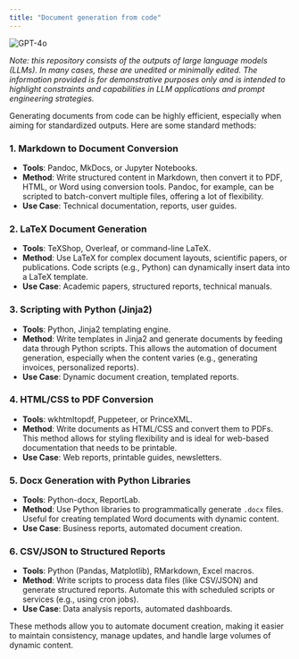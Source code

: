 ```yaml
---
title: "Document generation from code"
---
```

![GPT-4o](https://img.shields.io/badge/GPT--4o-3333FF?style=for-the-badge&logo=openai&logoColor=white)



*Note: this repository consists of the outputs of large language models (LLMs). In many cases, these are unedited or minimally edited. The information provided is for demonstrative purposes only and is intended to highlight constraints and capabilities in LLM applications and prompt engineering strategies.*


Generating documents from code can be highly efficient, especially when aiming for standardized outputs. Here are some standard methods:

### 1. **Markdown to Document Conversion**
   - **Tools**: Pandoc, MkDocs, or Jupyter Notebooks.
   - **Method**: Write structured content in Markdown, then convert it to PDF, HTML, or Word using conversion tools. Pandoc, for example, can be scripted to batch-convert multiple files, offering a lot of flexibility.
   - **Use Case**: Technical documentation, reports, user guides.

### 2. **LaTeX Document Generation**
   - **Tools**: TeXShop, Overleaf, or command-line LaTeX.
   - **Method**: Use LaTeX for complex document layouts, scientific papers, or publications. Code scripts (e.g., Python) can dynamically insert data into a LaTeX template.
   - **Use Case**: Academic papers, structured reports, technical manuals.

### 3. **Scripting with Python (Jinja2)**
   - **Tools**: Python, Jinja2 templating engine.
   - **Method**: Write templates in Jinja2 and generate documents by feeding data through Python scripts. This allows the automation of document generation, especially when the content varies (e.g., generating invoices, personalized reports).
   - **Use Case**: Dynamic document creation, templated reports.

### 4. **HTML/CSS to PDF Conversion**
   - **Tools**: wkhtmltopdf, Puppeteer, or PrinceXML.
   - **Method**: Write documents as HTML/CSS and convert them to PDFs. This method allows for styling flexibility and is ideal for web-based documentation that needs to be printable.
   - **Use Case**: Web reports, printable guides, newsletters.

### 5. **Docx Generation with Python Libraries**
   - **Tools**: Python-docx, ReportLab.
   - **Method**: Use Python libraries to programmatically generate `.docx` files. Useful for creating templated Word documents with dynamic content.
   - **Use Case**: Business reports, automated document creation.

### 6. **CSV/JSON to Structured Reports**
   - **Tools**: Python (Pandas, Matplotlib), RMarkdown, Excel macros.
   - **Method**: Write scripts to process data files (like CSV/JSON) and generate structured reports. Automate this with scheduled scripts or services (e.g., using cron jobs).
   - **Use Case**: Data analysis reports, automated dashboards.

These methods allow you to automate document creation, making it easier to maintain consistency, manage updates, and handle large volumes of dynamic content.